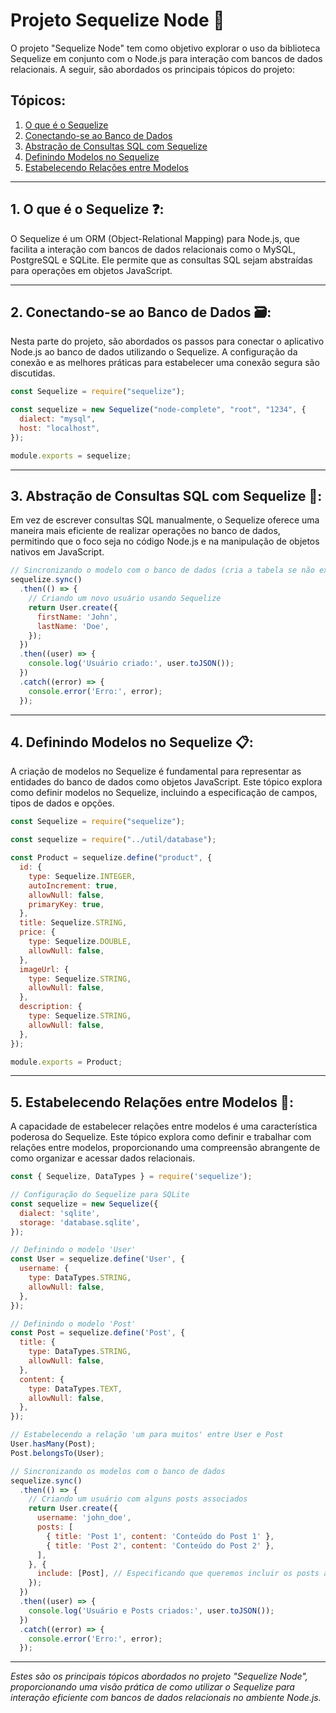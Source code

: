 # Projeto Sequelize Node 🚀

O projeto "Sequelize Node" tem como objetivo explorar o uso da biblioteca Sequelize em conjunto com o Node.js para interação com bancos de dados relacionais. A seguir, são abordados os principais tópicos do projeto:

## Tópicos:
1. [O que é o Sequelize](#1-o-que-é-o-sequelize)
2. [Conectando-se ao Banco de Dados](#2-conectando-se-ao-banco-de-dados)
3. [Abstração de Consultas SQL com Sequelize](#3-abstração-de-consultas-sql-com-sequelize)
4. [Definindo Modelos no Sequelize](#4-definindo-modelos-no-sequelize)
5. [Estabelecendo Relações entre Modelos](#5-estabelecendo-relações-entre-modelos)

---

## 1. O que é o Sequelize ❓:

O Sequelize é um ORM (Object-Relational Mapping) para Node.js, que facilita a interação com bancos de dados relacionais como o MySQL, PostgreSQL e SQLite. Ele permite que as consultas SQL sejam abstraídas para operações em objetos JavaScript.

---

## 2. Conectando-se ao Banco de Dados 🗃️:

Nesta parte do projeto, são abordados os passos para conectar o aplicativo Node.js ao banco de dados utilizando o Sequelize. A configuração da conexão e as melhores práticas para estabelecer uma conexão segura são discutidas.

~~~javascript
const Sequelize = require("sequelize");

const sequelize = new Sequelize("node-complete", "root", "1234", {
  dialect: "mysql",
  host: "localhost",
});

module.exports = sequelize;
~~~

---

## 3. Abstração de Consultas SQL com Sequelize 🔄:

Em vez de escrever consultas SQL manualmente, o Sequelize oferece uma maneira mais eficiente de realizar operações no banco de dados, permitindo que o foco seja no código Node.js e na manipulação de objetos nativos em JavaScript.
~~~javascript
// Sincronizando o modelo com o banco de dados (cria a tabela se não existir)
sequelize.sync()
  .then(() => {
    // Criando um novo usuário usando Sequelize
    return User.create({
      firstName: 'John',
      lastName: 'Doe',
    });
  })
  .then((user) => {
    console.log('Usuário criado:', user.toJSON());
  })
  .catch((error) => {
    console.error('Erro:', error);
  });
~~~

---

## 4. Definindo Modelos no Sequelize 📋:

A criação de modelos no Sequelize é fundamental para representar as entidades do banco de dados como objetos JavaScript. Este tópico explora como definir modelos no Sequelize, incluindo a especificação de campos, tipos de dados e opções.
~~~javascript
const Sequelize = require("sequelize");

const sequelize = require("../util/database");

const Product = sequelize.define("product", {
  id: {
    type: Sequelize.INTEGER,
    autoIncrement: true,
    allowNull: false,
    primaryKey: true,
  },
  title: Sequelize.STRING,
  price: {
    type: Sequelize.DOUBLE,
    allowNull: false,
  },
  imageUrl: {
    type: Sequelize.STRING,
    allowNull: false,
  },
  description: {
    type: Sequelize.STRING,
    allowNull: false,
  },
});

module.exports = Product;
~~~

---

## 5. Estabelecendo Relações entre Modelos 🔗:

A capacidade de estabelecer relações entre modelos é uma característica poderosa do Sequelize. Este tópico explora como definir e trabalhar com relações entre modelos, proporcionando uma compreensão abrangente de como organizar e acessar dados relacionais.
~~~javascript
const { Sequelize, DataTypes } = require('sequelize');

// Configuração do Sequelize para SQLite
const sequelize = new Sequelize({
  dialect: 'sqlite',
  storage: 'database.sqlite',
});

// Definindo o modelo 'User'
const User = sequelize.define('User', {
  username: {
    type: DataTypes.STRING,
    allowNull: false,
  },
});

// Definindo o modelo 'Post'
const Post = sequelize.define('Post', {
  title: {
    type: DataTypes.STRING,
    allowNull: false,
  },
  content: {
    type: DataTypes.TEXT,
    allowNull: false,
  },
});

// Estabelecendo a relação 'um para muitos' entre User e Post
User.hasMany(Post);
Post.belongsTo(User);

// Sincronizando os modelos com o banco de dados
sequelize.sync()
  .then(() => {
    // Criando um usuário com alguns posts associados
    return User.create({
      username: 'john_doe',
      posts: [
        { title: 'Post 1', content: 'Conteúdo do Post 1' },
        { title: 'Post 2', content: 'Conteúdo do Post 2' },
      ],
    }, {
      include: [Post], // Especificando que queremos incluir os posts associados ao criar o usuário
    });
  })
  .then((user) => {
    console.log('Usuário e Posts criados:', user.toJSON());
  })
  .catch((error) => {
    console.error('Erro:', error);
  });
~~~

---

*Estes são os principais tópicos abordados no projeto "Sequelize Node", proporcionando uma visão prática de como utilizar o Sequelize para interação eficiente com bancos de dados relacionais no ambiente Node.js.*
